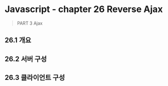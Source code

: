 # Javascript - chapter 26 Reverse Ajax

> PART 3 Ajax

## 26.1 개요



## 26.2 서버 구성



## 26.3 클라이언트 구성

